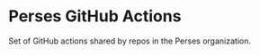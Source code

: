 Perses GitHub Actions
=====================

Set of GitHub actions shared by repos in the Perses organization.